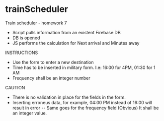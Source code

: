 # trainScheduler
Train scheduler - homework 7

- Script pulls information from an existent Firebase DB
- DB is opened
- JS performs the calculation for Next arrival and Minutes away

INSTRUCTIONS
- Use the form to enter a new destination
- Time has to be inserted in military form. I.e: 16:00 for 4PM, 01:30 for 1 AM
- Frequency shall be an integer number

CAUTION
- There is no validation in place for the fields in the form.
- Inserting erroneus data, for example, 04:00 PM instead of 16:00 will result in error
-- Same goes for the frequency field (Obvious) It shall be an integer value.
